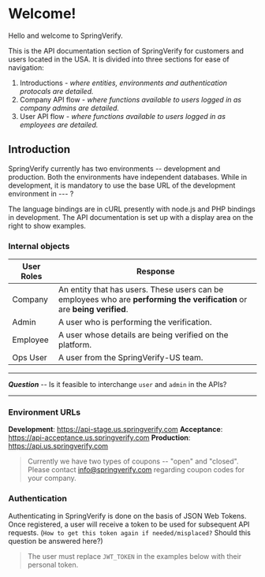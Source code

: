 # Welcome!

Hello and welcome to SpringVerify.

This is the API documentation section of SpringVerify for customers and users located in the USA. It is divided into three sections for ease of navigation:
1. Introductions - _where entities, environments and authentication protocals are detailed._
2. Company API flow - _where functions available to users logged in as company admins are detailed._
3. User API flow - _where functions available to users logged in as employees are detailed._

## Introduction

SpringVerify currently has two environments -- development and production. Both the environments have independent databases. While in development, it is mandatory to use the base URL of the development environment in --- ?

The language bindings are in cURL presently with node.js and PHP bindings in development. The API documentation is set up with a display area on the right to show examples.

### Internal objects

| User Roles | Response |
| ---------- | -------- |
| Company | An entity that has users. These users can be employees who are **performing the verification** or are **being verified**. |
| Admin | A user who is performing the verification. |
| Employee | A user whose details are being verified on the platform. |
| Ops User | A user from the SpringVerify-US team. |

---

***Question*** -- Is it feasible to interchange `user` and `admin` in the APIs?

---

### Environment URLs
 
**Development**: https://api-stage.us.springverify.com
**Acceptance**: https://api-acceptance.us.springverify.com
**Production**: https://api.us.springverify.com
 
>Currently we have two types of coupons -- "open" and "closed". Please contact info@springverify.com regarding coupon codes for your company.

### Authentication

Authenticating in SpringVerify is done on the basis of JSON Web Tokens. Once registered, a user will receive a token to be used for subsequent API requests. (`How to get this token again if needed/misplaced?` Should this question be answered here?)

>The user must replace `JWT_TOKEN` in the examples below with their personal token.
